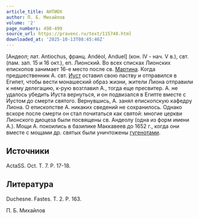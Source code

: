 ```yaml
---
article_title: АНТИОХ
author: П. Б. Михайлов
volume: '2'
page_numbers: 498-499
source_url: https://pravenc.ru/text/115740.html
downloaded_at: '2025-10-13T08:45:46Z'
---
```


[Андеол; лат. Antiochus, франц. Andéol, Anduel] (кон. IV - нач. V в.), свт. (пам. зап. 15 и 16 окт.), еп. Лионский. Во всех списках Лионских епископов занимает 16-е место после св. [Мартина](https://pravenc.ru/text/Мартин.html). Когда предшественник А. свт. [Иуст](https://pravenc.ru/text/Иуст.html) оставил свою паству и отправился в Египет, чтобы вести монашеский образ жизни, жители Лиона отправили к нему делегацию, к-рую возглавил А., тогда еще пресвитер. А. не удалось убедить Иуста вернуться, и он подвизался в Египте вместе с Иустом до смерти святого. Вернувшись, А. занял епископскую кафедру Лиона. О епископстве А. никаких сведений не сохранилось. Однако вскоре после смерти он стал почитаться как святой: многие церкви Лионского диоцеза были посвящены св. Андеолу (одна из форм имени А.). Мощи А. покоились в базилике Маккавеев до 1652 г., когда они вместе с мощами др. святых были уничтожены [гугенотами](https://pravenc.ru/text/гугенотами.html).

## Источники

ActaSS. Oct. T. 7. P. 17-18.

## Литература

Duchesne. Fastes. T. 2. P. 163.

П. Б. Михайлов
